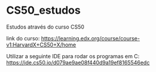 # CS50_estudos
Estudos através do curso CS50

link do curso: https://learning.edx.org/course/course-v1:HarvardX+CS50+X/home

Utilizar a seguinte IDE para rodar os programas em C: https://ide.cs50.io/d079ae9ae08f440d9a19ef8165546edc
